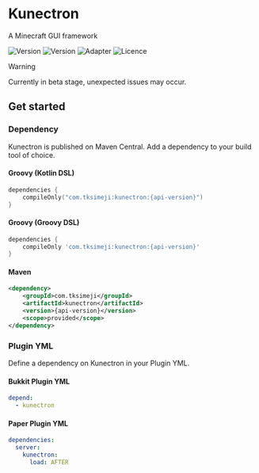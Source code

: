 # Kunectron

A Minecraft GUI framework

![Version](https://img.shields.io/badge/api--version-1.0.0--beta.13-blue?style=flat-square)
![Version](https://img.shields.io/badge/plugin--version-1.0.0--beta.13.1-blue?style=flat-square)
![Adapter](https://img.shields.io/badge/adapter-1.21.1--1.21.8-blue?style=flat-square)
![Licence](https://img.shields.io/badge/licence-MIT-blue?style=flat-square)

> [!WARNING]
> Currently in beta stage,
> unexpected issues may occur.

## Get started

### Dependency

Kunectron is published on Maven Central.
Add a dependency to your build tool of choice.

#### Groovy (Kotlin DSL)

```kotlin
dependencies {
    compileOnly("com.tksimeji:kunectron:{api-version}")
}
```

#### Groovy (Groovy DSL)

```groovy
dependencies {
    compileOnly 'com.tksimeji:kunectron:{api-version}'
}
```

#### Maven

```xml
<dependency>
    <groupId>com.tksimeji</groupId>
    <artifactId>kunectron</artifactId>
    <version>{api-version}</version>
    <scope>provided</scope>
</dependency>
```

### Plugin YML

Define a dependency on Kunectron in your Plugin YML.

#### Bukkit Plugin YML

```yaml
depend:
  - kunectron
```

#### Paper Plugin YML

```yaml
dependencies:
  server:
    kunectron:
      load: AFTER
```